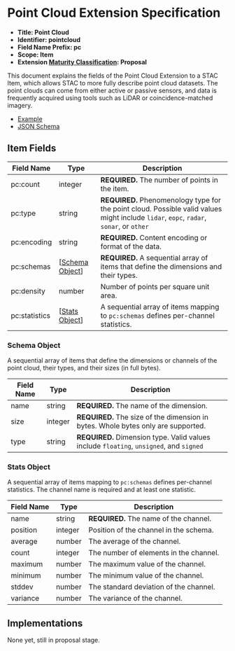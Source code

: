 # Point Cloud Extension Specification

- **Title: Point Cloud**
- **Identifier: pointcloud**
- **Field Name Prefix: pc**
- **Scope: Item**
- **Extension [Maturity Classification](../README.md#extension-maturity): Proposal**

This document explains the fields of the Point Cloud Extension to a STAC Item,
which allows STAC to more fully describe point cloud datasets. The point clouds can
come from either active or passive sensors, and data is frequently acquired using
tools such as LiDAR or coincidence-matched imagery.

- [Example](examples/example-autzen.json)
- [JSON Schema](json-schema/schema.json)

## Item Fields

| Field Name    | Type                              | Description |
| ------------- | --------------------------------- | ----------- |
| pc:count      | integer                           | **REQUIRED.** The number of points in the item. |
| pc:type       | string                            | **REQUIRED.** Phenomenology type for the point cloud. Possible valid values might include `lidar`, `eopc`, `radar`, `sonar`, or `other` |
| pc:encoding   | string                            | **REQUIRED.** Content encoding or format of the data. |
| pc:schemas    | [[Schema Object](#schema-object)] | **REQUIRED.** A sequential array of items that define the dimensions and their types. |
| pc:density    | number                            | Number of points per square unit area. |
| pc:statistics | [[Stats Object](#stats-object)]   | A sequential array of items mapping to `pc:schemas` defines per-channel statistics. |

### Schema Object

A sequential array of items that define the dimensions or channels of
the point cloud, their types, and their sizes (in full bytes).

| Field Name | Type    | Description |
| ---------- | ------- | -------------------------- |
| name       | string  | **REQUIRED.** The name of the dimension. |
| size       | integer | **REQUIRED.** The size of the dimension in bytes. Whole bytes only are supported. |
| type       | string  | **REQUIRED.** Dimension type. Valid values include `floating`, `unsigned`, and `signed` |

### Stats Object

A sequential array of items mapping to `pc:schemas` defines per-channel statistics. The channel name is required and at least one statistic.

| Field Name | Type    | Description |
| ---------- | ------- | ----------- |
| name       | string  | **REQUIRED.** The name of the channel. |
| position   | integer | Position of the channel in the schema. |
| average    | number  | The average of the channel. |
| count      | integer | The number of elements in the channel. |
| maximum    | number  | The maximum value of the channel. |
| minimum    | number  | The minimum value of the channel. |
| stddev     | number  | The standard deviation of the channel. |
| variance   | number  | The variance of the channel. |

## Implementations

None yet, still in proposal stage.
